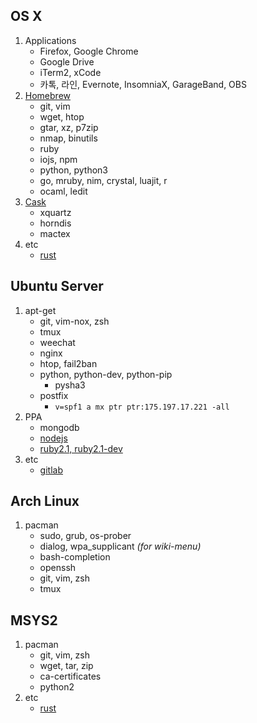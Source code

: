 OS X
--------
1.  Applications
    * Firefox, Google Chrome
    * Google Drive
    * iTerm2, xCode
    * 카톡, 라인, Evernote, InsomniaX, GarageBand, OBS
1.  [Homebrew](http://brew.sh)
    * git, vim
    * wget, htop
    * gtar, xz, p7zip
    * nmap, binutils
    * ruby
    * iojs, npm
    * python, python3
    * go, mruby, nim, crystal, luajit, r
    * ocaml, ledit
1.  [Cask](http://caskroom.io)
    * xquartz
    * horndis
    * mactex
1.  etc
    * [rust][]

Ubuntu Server
--------
1.  apt-get
    * git, vim-nox, zsh
    * tmux
    * weechat
    * nginx
    * htop, fail2ban
    * python, python-dev, python-pip
      * pysha3
    * postfix
      * `v=spf1 a mx ptr ptr:175.197.17.221 -all`
1.  PPA
    * mongodb
    * [nodejs](https://github.com/joyent/node/wiki/Installing-Node.js-via-package-manager#debian-and-ubuntu-based-linux-distributions)
    * [ruby2.1, ruby2.1-dev](https://www.brightbox.com/docs/ruby/ubuntu/)
1.  etc
    * [gitlab](https://github.com/gitlabhq/gitlabhq/blob/master/doc/install/installation.md)

Arch Linux
--------
1.  pacman
    * sudo, grub, os-prober
    * dialog, wpa_supplicant *(for wiki-menu)*
    * bash-completion
    * openssh
    * git, vim, zsh
    * tmux

MSYS2
--------
1.  pacman
    * git, vim, zsh
    * wget, tar, zip
    * ca-certificates
    * python2
1.  etc
    * [rust][]

[rust]: http://doc.rust-lang.org/book/installing-rust.html
